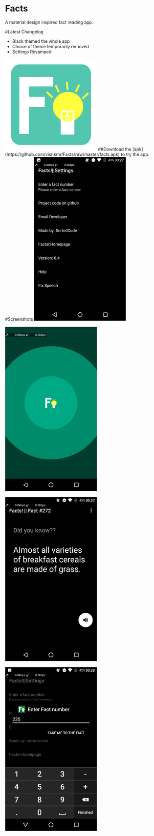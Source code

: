 # Facts
A material design inspired fact reading app.


#Latest Changelog
- Black themed the whole app
- Choice of theme temporarily removed
- Settings Revamped


<img src="https://github.com/visnkmr/Facts/blob/master/app/src/main/ic_launcher-web.png" width="300">
##Download the [apk](https://github.com/visnkmr/Facts/raw/master/facts.apk) to try the app.
#Screenshots
<img src="https://github.com/visnkmr/Facts/blob/master/Screenshots/photo_2016-08-21_16-29-53.jpg" width="300"><br/><br/>
<img src="https://github.com/visnkmr/Facts/blob/master/Screenshots/photo_2016-08-21_16-29-58.jpg" width="300"><br/><br/>
<img src="https://github.com/visnkmr/Facts/blob/master/Screenshots/photo_2016-08-21_16-30-00.jpg" width="300"><br/><br/>
<img src="https://github.com/visnkmr/Facts/blob/master/Screenshots/photo_2016-08-21_16-30-03.jpg" width="300">

